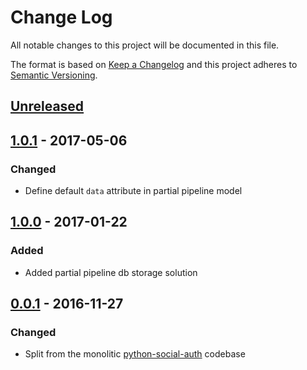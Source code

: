 # Change Log

All notable changes to this project will be documented in this file.

The format is based on [Keep a Changelog](http://keepachangelog.com/)
and this project adheres to [Semantic Versioning](http://semver.org/).

## [Unreleased](https://github.com/python-social-auth/social-storage-mongoengine/commits/master)

## [1.0.1](https://github.com/python-social-auth/social-storage-mongoengine/releases/tag/1.0.1) - 2017-05-06

### Changed

- Define default `data` attribute in partial pipeline model

## [1.0.0](https://github.com/python-social-auth/social-storage-mongoengine/releases/tag/1.0.0) - 2017-01-22

### Added

- Added partial pipeline db storage solution

## [0.0.1](https://github.com/python-social-auth/social-storage-mongoengine/releases/tag/0.0.1) - 2016-11-27

### Changed

- Split from the monolitic [python-social-auth](https://github.com/omab/python-social-auth)
  codebase
